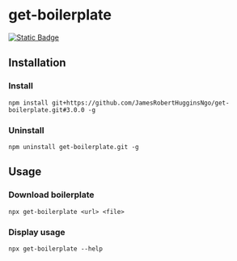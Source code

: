 # get-boilerplate

[![Static Badge](https://img.shields.io/badge/Tag-3.0.0-6cc644)](https://github.com/JamesRobertHugginsNgo/get-boilerplate/tree/3.0.0)

## Installation

### Install

```
npm install git+https://github.com/JamesRobertHugginsNgo/get-boilerplate.git#3.0.0 -g
```

### Uninstall

```
npm uninstall get-boilerplate.git -g
```

## Usage

### Download boilerplate

```
npx get-boilerplate <url> <file>
```

### Display usage

```
npx get-boilerplate --help
```
